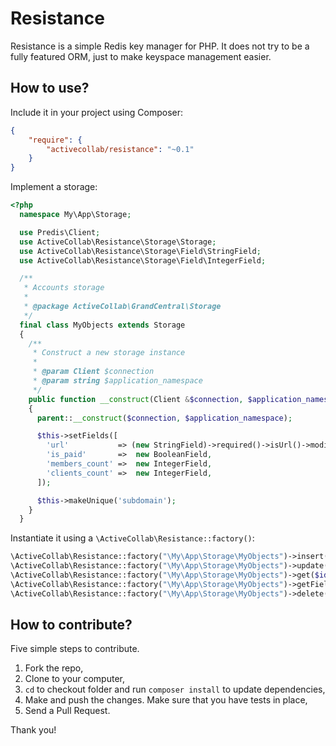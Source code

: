 # Resistance

Resistance is a simple Redis key manager for PHP. It does not try to be a fully featured ORM, just to make keyspace 
management easier.

## How to use?

Include it in your project using Composer:

```json
{
    "require": {
        "activecollab/resistance": "~0.1"
    }
}
```

Implement a storage:

```php
<?php
  namespace My\App\Storage;

  use Predis\Client;
  use ActiveCollab\Resistance\Storage\Storage;
  use ActiveCollab\Resistance\Storage\Field\StringField;
  use ActiveCollab\Resistance\Storage\Field\IntegerField;

  /**
   * Accounts storage
   *
   * @package ActiveCollab\GrandCentral\Storage
   */
  final class MyObjects extends Storage
  {
    /**
     * Construct a new storage instance
     *
     * @param Client $connection
     * @param string $application_namespace
     */
    public function __construct(Client &$connection, $application_namespace)
    {
      parent::__construct($connection, $application_namespace);

      $this->setFields([
        'url'           => (new StringField)->required()->isUrl()->modifier('trim'),
        'is_paid'       =>  new BooleanField,
        'members_count' =>  new IntegerField,
        'clients_count' =>  new IntegerField,
      ]);

      $this->makeUnique('subdomain');
    }
  }
```

Instantiate it using a ``\ActiveCollab\Resistance::factory()``:

```php
\ActiveCollab\Resistance::factory("\My\App\Storage\MyObjects")->insert([], [], …);
\ActiveCollab\Resistance::factory("\My\App\Storage\MyObjects")->update($id, []);
\ActiveCollab\Resistance::factory("\My\App\Storage\MyObjects")->get($id);
\ActiveCollab\Resistance::factory("\My\App\Storage\MyObjects")->getFieldValue($id, 'url');
\ActiveCollab\Resistance::factory("\My\App\Storage\MyObjects")->delete($id);
```
    
## How to contribute?

Five simple steps to contribute.

1. Fork the repo, 
2. Clone to your computer,
3. ``cd`` to checkout folder and run ``composer install`` to update dependencies, 
4. Make and push the changes. Make sure that you have tests in place,
5. Send a Pull Request.

Thank you!
